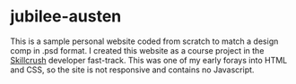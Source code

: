 # jubilee-austen
This is a sample personal website coded from scratch to match a design comp in .psd format. I created this website as a course project in the [Skillcrush](https://skillcrush.com/) developer fast-track. This was one of my early forays into HTML and CSS, so the site is not responsive and contains no Javascript.
